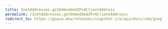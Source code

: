 ```yaml
---
title: InetAddresses.getEmbeddedIPv4ClientAddress
permalink: /InetAddresses.getEmbeddedIPv4ClientAddress/
redirect_to: https://guava.dev/releases/snapshot-jre/api/docs/com/google/common/net/InetAddresses.html#getEmbeddedIPv4ClientAddress-java.net.Inet6Address-
---
```


